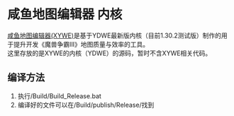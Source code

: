# 咸鱼地图编辑器 内核

[咸鱼地图编辑器(XYWE)](https://wow9.org/xywe "咸鱼地图编辑器 - 官方网站")是基于YDWE最新版内核（目前1.30.2测试版）制作的用于提升开发《魔兽争霸III》地图质量与效率的工具。  
这里存放的是XYWE的内核（YDWE）的源码，暂时不含XYWE相关代码。

## 编译方法

1. 执行/Build/Build_Release.bat
2. 编译好的文件可以在/Build/publish/Release/找到
